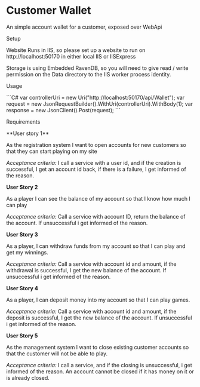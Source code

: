 
Customer Wallet
===============

An simple account wallet for a customer, exposed over WebApi

<dl>
    <dt>Setup</dt>
    <dd></dd>
</dl>

Website Runs in IIS, so please set up a website to run on http://localhost:50170 in either local IIS or IISExpress

Storage is using Embedded RavenDB, so you will need to give read / write permission on the Data directory to the IIS worker process identity.

<dl>
    <dt>Usage</dt>
    <dd></dd>
</dl>
```C#
var controllerUri = new Uri("http://localhost:50170/api/Wallet");
var request = new JsonRequestBuilder().WithUri(controllerUri).WithBody(1);
var response = new JsonClient().Post(request);
```
<dl>
    <dt>Requirements</dt>
    <dd></dd>
</dl>
**User story 1**

As the registration system I want to open accounts for new customers so that they can start playing on my site

*Acceptance criteria:* I call a service with a user id, and if the creation is successful, I get an account id back, if there is a failure, I get informed of the reason.

**User Story 2**

As a player I can see the balance of my account so that I know how much I can play

*Acceptance criteria:* Call a service with account ID, return the balance of the account. If unsuccessful i get informed of the reason.

**User Story 3**

As a player, I can withdraw funds from my account so that I can play and get my winnings.

*Acceptance criteria:* Call a service with account id and amount, if the withdrawal is successful, I get the new balance of the account. If unsuccessful i get informed of the reason.

**User Story 4**

As a player, I can deposit money into my account so that I can play games.

*Acceptance criteria:* Call a service with account id and amount, if the deposit is successful, I get the new balance of the account. If unsuccessful i get informed of the reason.

**User Story 5**

As the management system I want to close existing customer accounts so that the customer will not be able to play.

*Acceptance criteria:* I call a service, and if the closing is unsuccessful, i get informed of the reason. An account cannot be closed if it has money on it or is already closed. 
